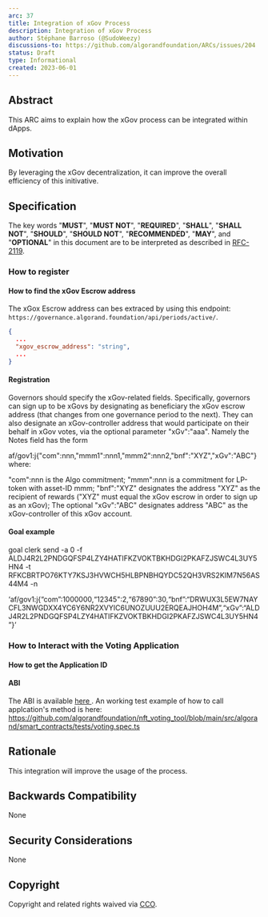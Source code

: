```yaml
---
arc: 37
title: Integration of xGov Process
description: Integration of xGov Process
author: Stéphane Barroso (@SudoWeezy)
discussions-to: https://github.com/algorandfoundation/ARCs/issues/204
status: Draft
type: Informational
created: 2023-06-01
---
```


## Abstract

This ARC aims to explain how the xGov process can be integrated within dApps.

## Motivation

By leveraging the xGov decentralization, it can improve the overall efficiency of this initivative.

## Specification
The key words "**MUST**", "**MUST NOT**", "**REQUIRED**", "**SHALL**", "**SHALL NOT**", "**SHOULD**", "**SHOULD NOT**", "**RECOMMENDED**", "**MAY**", and "**OPTIONAL**" in this document are to be interpreted as described in <a href="https://www.ietf.org/rfc/rfc2119.txt">RFC-2119</a>.

### How to register

#### How to find the xGov Escrow address

The xGox Escrow address can bes extraced by using this endpoint: `https://governance.algorand.foundation/api/periods/active/`.

```json
{
  ...
  "xgov_escrow_address": "string",
  ...
}
```

#### Registration
Governors should specify the xGov-related fields. Specifically, governors can sign up to be xGovs by designating as beneficiary the xGov escrow address (that changes from one governance period to the next). They can also designate an xGov-controller address that would participate on their behalf in xGov votes, via the optional parameter "xGv":"aaa". Namely the Notes field has the form

af/gov1:j{"com":nnn,"mmm1":nnn1,"mmm2":nnn2,"bnf":"XYZ","xGv":"ABC"}
where:

"com":nnn is the Algo commitment;
"mmm":nnn is a commitment for LP-token with asset-ID mmm;
"bnf":"XYZ" designates the address "XYZ" as the recipient of rewards ("XYZ" must equal the xGov escrow in order to sign up as an xGov);
The optional "xGv":"ABC" designates address "ABC" as the xGov-controller of this xGov account.

#### Goal example

goal clerk send -a 0 -f ALDJ4R2L2PNDGQFSP4LZY4HATIFKZVOKTBKHDGI2PKAFZJSWC4L3UY5HN4 -t RFKCBRTPO76KTY7KSJ3HVWCH5HLBPNBHQYDC52QH3VRS2KIM7N56AS44M4 -n 

‘af/gov1:j{“com”:1000000,“12345":2,“67890”:30,“bnf”:“DRWUX3L5EW7NAYCFL3NWGDXX4YC6Y6NR2XVYIC6UNOZUUU2ERQEAJHOH4M”,“xGv”:“ALDJ4R2L2PNDGQFSP4LZY4HATIFKZVOKTBKHDGI2PKAFZJSWC4L3UY5HN4”}’


### How to Interact with the Voting Application
#### How to get the Application ID

#### ABI

The ABI is available <a href="https://github.com/algorandfoundation/nft_voting_tool/blob/main/src/algorand/smart_contracts/artifacts/VotingRoundApp/contract.json">here </a>.
An working test example of how to call applcation's method is here:
https://github.com/algorandfoundation/nft_voting_tool/blob/main/src/algorand/smart_contracts/tests/voting.spec.ts

## Rationale
This integration will improve the usage of the process.

## Backwards Compatibility
None


## Security Considerations
None

## Copyright
Copyright and related rights waived via <a href="https://creativecommons.org/publicdomain/zero/1.0/">CCO</a>.
